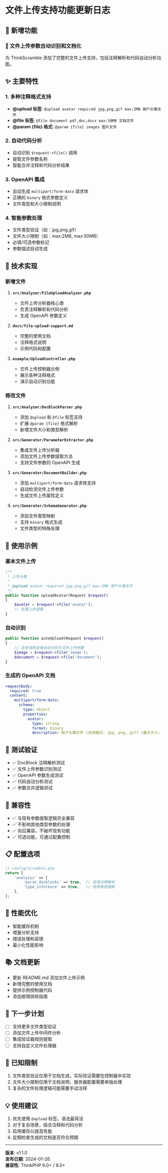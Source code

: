 # 文件上传支持功能更新日志

## 🎉 新增功能

### 📁 文件上传参数自动识别和文档化

为 ThinkScramble 添加了完整的文件上传支持，包括注释解析和代码自动分析功能。

## ✨ 主要特性

### 1. 多种注释格式支持

- **@upload 标签**: `@upload avatar required jpg,png,gif max:2MB 用户头像文件`
- **@file 标签**: `@file document pdf,doc,docx max:50MB 文档文件`
- **@param {file} 格式**: `@param {file} images 图片文件`

### 2. 自动代码分析

- 自动识别 `$request->file()` 调用
- 提取文件参数名称
- 智能合并注释和代码分析结果

### 3. OpenAPI 集成

- 自动生成 `multipart/form-data` 请求体
- 正确的 `binary` 格式参数定义
- 文件类型和大小限制说明

### 4. 智能参数处理

- 文件类型验证（如：jpg,png,gif）
- 文件大小限制（如：max:2MB, max:50MB）
- 必填/可选参数标记
- 参数描述自动生成

## 🔧 技术实现

### 新增文件

1. **`src/Analyzer/FileUploadAnalyzer.php`**
   - 文件上传分析器核心类
   - 负责注释解析和代码分析
   - 生成 OpenAPI 参数定义

2. **`docs/file-upload-support.md`**
   - 完整的使用文档
   - 注释格式说明
   - 示例代码和配置

3. **`example/UploadController.php`**
   - 文件上传控制器示例
   - 展示各种注释格式
   - 演示自动识别功能

### 修改文件

1. **`src/Analyzer/DocBlockParser.php`**
   - 添加 `@upload` 和 `@file` 标签支持
   - 扩展 `@param {file}` 格式解析
   - 新增文件大小和类型解析

2. **`src/Generator/ParameterExtractor.php`**
   - 集成文件上传分析器
   - 添加文件上传参数提取方法
   - 支持文件参数的 OpenAPI 生成

3. **`src/Generator/DocumentBuilder.php`**
   - 添加 `multipart/form-data` 请求体支持
   - 自动检测文件上传参数
   - 生成文件上传属性定义

4. **`src/Generator/SchemaGenerator.php`**
   - 添加文件类型映射
   - 支持 `binary` 格式生成
   - 文件类型的特殊处理

## 📝 使用示例

### 基本文件上传

```php
/**
 * 上传头像
 * 
 * @upload avatar required jpg,png,gif max:2MB 用户头像文件
 */
public function uploadAvatar(Request $request)
{
    $avatar = $request->file('avatar');
    // 处理上传逻辑
}
```

### 自动识别

```php
public function autoUpload(Request $request)
{
    // 这些调用会被自动识别为文件上传参数
    $image = $request->file('image');
    $document = $request->file('document');
}
```

### 生成的 OpenAPI 文档

```yaml
requestBody:
  required: true
  content:
    multipart/form-data:
      schema:
        type: object
        properties:
          avatar:
            type: string
            format: binary
            description: 用户头像文件 (支持格式: jpg, png, gif) (最大大小: 2MB)
```

## 🧪 测试验证

- ✅ DocBlock 注释解析测试
- ✅ 文件上传参数识别测试
- ✅ OpenAPI 参数生成测试
- ✅ 代码自动分析测试
- ✅ 参数合并逻辑测试

## 🔄 兼容性

- ✅ 与现有参数提取逻辑完全兼容
- ✅ 不影响其他类型参数的处理
- ✅ 向后兼容，不破坏现有功能
- ✅ 可选功能，可通过配置控制

## 📋 配置选项

```php
// config/scramble.php
return [
    'analysis' => [
        'parse_docblocks' => true,  // 启用注释解析
        'type_inference' => true,   // 启用类型推断
    ],
];
```

## 🚀 性能优化

- 智能缓存机制
- 增量分析支持
- 错误处理和容错
- 最小化性能影响

## 📚 文档更新

- 更新 README.md 添加文件上传示例
- 新增完整的使用文档
- 提供示例控制器代码
- 添加故障排除指南

## 🎯 下一步计划

- [ ] 支持更多文件类型验证
- [ ] 添加文件上传中间件分析
- [ ] 集成验证器规则提取
- [ ] 支持自定义文件处理器

## 🐛 已知限制

1. 文件类型验证仅用于文档生成，实际验证需要在控制器中实现
2. 文件大小限制仅用于文档说明，服务器配置需要单独处理
3. 复杂的文件处理逻辑可能需要手动注释

## 💡 使用建议

1. 优先使用 `@upload` 标签，语法最简洁
2. 对于复杂场景，结合注释和代码分析
3. 启用缓存以提高性能
4. 定期检查生成的文档是否符合预期

---

**版本**: v1.1.0  
**发布日期**: 2024-01-26  
**兼容性**: ThinkPHP 6.0+ / 8.0+
